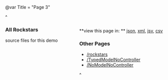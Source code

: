 ﻿@var Title = "Page 3"

^<div style="float:right">

**view this page in: **
[json](?format=json),
[xml](?format=xml),
[jsv](?format=jsv),
[csv](?format=csv)

### Other Pages

  - [/rockstars](/rockstars)
  - [/TypedModelNoController](/TypedModelNoController)
  - [/NoModelNoController](/NoModelNoController)

^</div>

### All Rockstars

source files for this demo

<!--view:MPage3.md-->